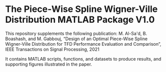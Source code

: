 # The Piece-Wise Spline Wigner-Ville Distribution MATLAB Package V1.0
This repository supplements the following publication:
M. Al-Sa'd, B. Boashash, and M. Gabbouj, “Design of an Optimal Piece-Wise Spline Wigner-Ville Distribution for TFD Performance Evaluation and Comparison”, IEEE Transactions on Signal Processing, 2021

It contains MATLAB scripts, functions, and datasets to produce results, and supporting figures illustrated in the paper.
